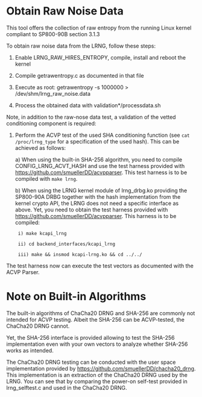 # Obtain Raw Noise Data

This tool offers the collection of raw entropy from the running Linux
kernel compliant to SP800-90B section 3.1.3

To obtain raw noise data from the LRNG, follow these steps:

1. Enable LRNG_RAW_HIRES_ENTROPY, compile, install and reboot the kernel

2. Compile getrawentropy.c as documented in that file

3. Execute as root:
	getrawentropy -s 1000000 > /dev/shm/lrng_raw_noise.data

4. Process the obtained data with validation*/processdata.sh

Note, in addition to the raw-nose data test, a validation of the
vetted conditioning component is required:

1. Perform the ACVP test of the used SHA conditioning function (see
   `cat /proc/lrng_type` for a specification of the used hash). This can
   be achieved as follows:

	a) When using the built-in SHA-256 algorithm, you need to
	   compile CONFIG_LRNG_ACVT_HASH and use the test harness
	   provided with https://github.com/smuellerDD/acvpparser.
	   This test harness is to be compiled with `make lrng`.

	b) When using the LRNG kernel module of lrng_drbg.ko providing
	   the SP800-90A DRBG together with the hash implementation
	   from the kernel crypto API, the LRNG does not need a specific
	   interface as above. Yet, you need to obtain the test harness
	   provided with https://github.com/smuellerDD/acvpparser. This
	   harness is to be compiled:

		i) make kcapi_lrng

		ii) cd backend_interfaces/kcapi_lrng

		iii) make && insmod kcapi-lrng.ko && cd ../../

  The test harness now can execute the test vectors as documented with the
  ACVP Parser.

# Note on Built-in Algorithms

The built-in algorithms of ChaCha20 DRNG and SHA-256 are commonly not intended
for ACVP testing. Albeit the SHA-256 can be ACVP-tested, the ChaCha20 DRNG
cannot.

Yet, the SHA-256 interface is provided allowing to test the SHA-256
implementation even with your own vectors to analyze whether SHA-256 works as
intended.

The ChaCha20 DRNG testing can be conducted with the user space implementation
provided by https://github.com/smuellerDD/chacha20_drng. This implementation
is an extraction of the ChaCha20 DRNG used by the LRNG. You can see that by
comparing the power-on self-test provided in lrng_selftest.c and used in
the ChaCha20 DRNG.
